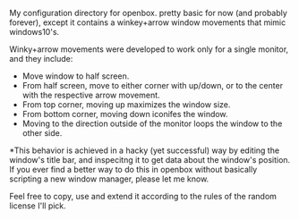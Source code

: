 My configuration directory for openbox.
pretty basic for now (and probably forever), except it contains a winkey+arrow window movements that mimic windows10's.

Winky+arrow movements were developed to work only for a single monitor, and they include:
- Move window to half screen.
- From half screen, move to either corner with up/down, or to the center with the respective arrow movement.
- From top corner, moving up maximizes the window size.
- From bottom corner, moving down iconifes the window.
- Moving to the direction outside of the monitor loops the window to the other side.

*This behavior is achieved in a hacky (yet successful) way by editing the window's title bar, and inspecitng it to get data about
the window's position. If you ever find a better way to do this in openbox without basically scripting a new window manager, please
let me know.

Feel free to copy, use and extend it according to the rules of the random license I'll pick.
